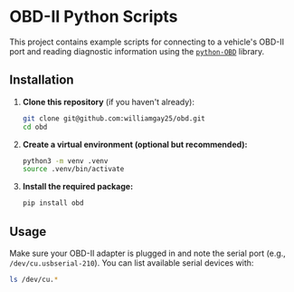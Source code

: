 # OBD-II Python Scripts

This project contains example scripts for connecting to a vehicle's OBD-II port and reading diagnostic information using the [`python-OBD`](https://github.com/brendan-w/python-OBD) library.

## Installation

1. **Clone this repository** (if you haven't already):

    ```sh
    git clone git@github.com:williamgay25/obd.git
    cd obd
    ```

2. **Create a virtual environment (optional but recommended):**

    ```sh
    python3 -m venv .venv
    source .venv/bin/activate
    ```

3. **Install the required package:**

    ```sh
    pip install obd
    ```

## Usage

Make sure your OBD-II adapter is plugged in and note the serial port (e.g., `/dev/cu.usbserial-210`). You can list available serial devices with:

```sh
ls /dev/cu.*